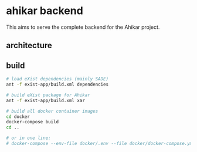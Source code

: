 # ahikar backend

This aims to serve the complete backend for the Ahikar project.

## architecture

## build
```bash
# load eXist dependencies (mainly SADE)
ant -f exist-app/build.xml dependencies

# build eXist package for Ahikar
ant -f exist-app/build.xml xar

# build all docker container images
cd docker
docker-compose build
cd ..

# or in one line:
# docker-compose --env-file docker/.env --file docker/docker-compose.yml build
```